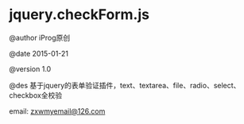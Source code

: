 # jquery.checkForm.js

@author   iProg原创

@date     2015-01-21

@version  1.0

@des      基于jquery的表单验证插件，text、textarea、file、radio、select、checkbox全校验

email:    zxwmyemail@126.com
